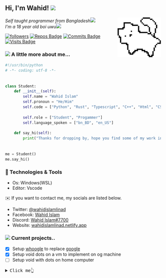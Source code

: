 <h2> Hi, I'm Wahid! <img src="https://media.giphy.com/media/mGcNjsfWAjY5AEZNw6/giphy.gif" width="50"></h2>
<a href="https://youtu.be/Vg3I4Ut9uXE"><img align='right' src="assets/cat.png" width="140"></a>
<p><em>Self taught programmer from Bangladesh<img src="https://media.giphy.com/media/fYSnHlufseco8Fh93Z/giphy.gif" width="30"></br>I'm a 18 year old boi uwu<img src="https://media.giphy.com/media/WUlplcMpOCEmTGBtBW/giphy.gif" width="30"> 
</em></p>

[![followers](https://img.shields.io/github/followers/wahidislamlinad?style=flat&logo=Aiqfome&labelColor=000000&color=CECDCB&logoColor=CECDCB)](https://github.com/WahidIslamLinad?tab=followers)
[![Repos Badge](https://badges.pufler.dev/repos/wahidislamlinad?style=flat&logo=byte&labelColor=000000&color=CECDCB&logoColor=CECDCB)](https://github.com/WahidIslamLinad?tab=repositories)
[![Commits Badge](https://badges.pufler.dev/commits/monthly/wahidislamlinad?style=flat&logo=ApacheKafka&labelColor=000000&color=CECDCB&logoColor=CECDCB)](https://youtu.be/Vg3I4Ut9uXE)
[![Visits Badge](https://badges.pufler.dev/visits/wahidislamlinad/wahidislamlinad?style=flat&logo=Bilibili&labelColor=000000&color=CECDCB&logoColor=CECDCB)](https://youtu.be/Vg3I4Ut9uXE)


### <img src="https://media.giphy.com/media/VgCDAzcKvsR6OM0uWg/giphy.gif" width="50"> A little more about me...  
```python
#!/usr/bin/python
# -*- coding: utf-8 -*-


class Student:
    def __init__(self):
        self.name = "Wahid Islam"
        self.pronoun = "He/Him"
        self.code = ["Python", "Rust", "Typescript", "C++", "Html", "CSS"]
        
        self.role = ["Student", "Progammer"]
        self.language_spoken = ["bn_BD", "en_US"]

    def say_hi(self):
        print("Thanks for dropping by, hope you find some of my work interesting.")


me = Student()
me.say_hi()
```


### 🔧 Technologies & Tools

- Os: Windows(WSL)
- Editor: Vscode

<!-- ### <image src="https://cdn.discordapp.com/emojis/915947633250537512.png?size=300" width="24"> Activities

[![spotify-github-profile](https://spotify-github-profile.vercel.app/api/view?uid=9wnylnys5ewok6a145o5mjml9&cover_image=true&theme=natemoo-re&bar_color=53b14f&bar_color_cover=true)](https://spotify-github-profile.vercel.app/api/view?uid=9wnylnys5ewok6a145o5mjml9&redirect=true)

<!-- [![spotify-github-profile](https://spotify-github-profile.vercel.app/api/view?uid=9wnylnys5ewok6a145o5mjml9&cover_image=true&theme=novatorem&bar_color_cover=true&bar_color=53b14f)](https://spotify-github-profile.vercel.app/api/view?uid=9wnylnys5ewok6a145o5mjml9&redirect=true) -->

:envelope: If you want to contact me, my socials are listed below.

* Twitter: [@wahidislamlinad](https://twitter.com/wahidislamlinad)
* Facebook: [Wahid Islam](https://facebook.com/wahidislamlinad)
* Discord: [Wahid Islam#7700](https://discordapp.com/users/697797379583115315/)
* Website: [wahidislamlinad.netlify.app](https://wahidislamlinad.netlify.app)

### <img src="https://github.githubassets.com/images/mona-loading-dark.gif" width="30"> Current projects..
- [x] Setup [whoogle](https://github.com/benbusby/whoogle-search) to replace [google](https://yetanothersearch.herokuapp.com/)
- [x] Setup void dots on a vm to implement on og machine
- [ ] Setup void with dots on home computer

<details>
<summary><samp>Click me👆</samp></summary>
<br>

> All projects are currently not **<i>properly</i> maintained** as I've left home for college.
> I'll still work on my projects whenever I visit my parents & also will be active with github via my android otherwise😺

</details>
